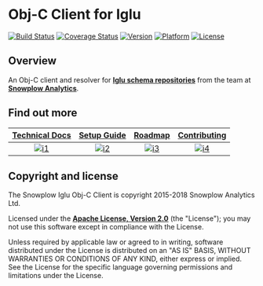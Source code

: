 Obj-C Client for Iglu
=====================

[![Build Status][travis-image]][travis]
[![Coverage Status][coveralls-image]][coveralls]
[![Version][cocoa-version]][cocoadocs]
[![Platform][cocoa-plaform]][cocoadocs]
[![License][license-image]][license]

## Overview

An Obj-C client and resolver for **[Iglu schema repositories][iglu-wiki]** from the team at **[Snowplow Analytics][snowplow-website]**.

## Find out more
|  **[Technical Docs][techdocs]**   |  **[Setup Guide][setup]**   |     **[Roadmap][roadmap]**      |     **[Contributing][contributing]**      |
|:---------------------------------:|:---------------------------:|:-------------------------------:|:-----------------------------------------:|
| [![i1][techdocs-image]][techdocs] | [![i2][setup-image]][setup] | [![i3][roadmap-image]][roadmap] | [![i4][contributing-image]][contributing] |

## Copyright and license

The Snowplow Iglu Obj-C Client is copyright 2015-2018 Snowplow Analytics Ltd.

Licensed under the **[Apache License, Version 2.0][license]** (the "License");
you may not use this software except in compliance with the License.

Unless required by applicable law or agreed to in writing, software
distributed under the License is distributed on an "AS IS" BASIS,
WITHOUT WARRANTIES OR CONDITIONS OF ANY KIND, either express or implied.
See the License for the specific language governing permissions and
limitations under the License.

[iglu-wiki]: https://github.com/snowplow/iglu/wiki
[snowplow-website]: http://snowplowanalytics.com

[travis]: https://travis-ci.org/snowplow/iglu-objc-client
[travis-image]: https://travis-ci.org/snowplow/iglu-objc-client.png?branch=master

[coveralls]: https://coveralls.io/github/snowplow/iglu-objc-client?branch=master
[coveralls-image]: https://coveralls.io/repos/snowplow/iglu-objc-client/badge.svg?branch=master&service=github

[license]: http://www.apache.org/licenses/LICENSE-2.0
[license-image]: https://img.shields.io/cocoapods/l/SnowplowIgluClient.svg

[cocoadocs]: http://cocoadocs.org/docsets/SnowplowIgluClient
[cocoa-version]: http://cocoapod-badges.herokuapp.com/v/SnowplowIgluClient/badge.png
[cocoa-plaform]: http://cocoapod-badges.herokuapp.com/p/SnowplowIgluClient/badge.png

[techdocs-image]: https://d3i6fms1cm1j0i.cloudfront.net/github/images/techdocs.png
[setup-image]: https://d3i6fms1cm1j0i.cloudfront.net/github/images/setup.png
[roadmap-image]: https://d3i6fms1cm1j0i.cloudfront.net/github/images/roadmap.png
[contributing-image]: https://d3i6fms1cm1j0i.cloudfront.net/github/images/contributing.png

[techdocs]: https://github.com/snowplow/iglu/wiki/ObjC-client
[setup]: https://github.com/snowplow/iglu/wiki/ObjC-client-setup
[roadmap]: https://github.com/snowplow/iglu/wiki/Product-roadmap
[contributing]: https://github.com/snowplow/iglu/wiki/Contributing
